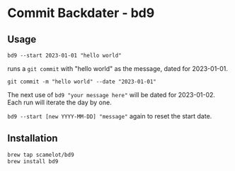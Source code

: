 # Commit Backdater - bd9

## Usage

`bd9 --start 2023-01-01 "hello world"`

runs a `git commit` with "hello world" as the message, dated for 2023-01-01.

`git commit -m "hello world" --date "2023-01-01"`

The next use of `bd9 "your message here"` will be dated for 2023-01-02. Each run will iterate the day by one.

`bd9 --start [new YYYY-MM-DD] "message"` again to reset the start date.

## Installation
```bash
brew tap scamelot/bd9
brew install bd9
```
